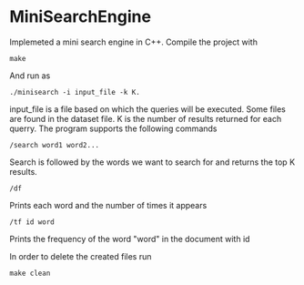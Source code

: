 # MiniSearchEngine

Implemeted a mini search engine in C++. Compile the project with
```
make
```

And run as
```
./minisearch -i input_file -k K.
```

input_file is a file based on which the queries will be executed. Some files are found in the dataset file. K is the number of results returned for each querry. The program supports the following commands

```
/search word1 word2...
```

Search is followed by the words we want to search for and returns the top K results.

```
/df
```

Prints each word and the number of times it appears

```
/tf id word
```

Prints the frequency of the word "word" in the document with id

In order to delete the created files run
```
make clean
```
